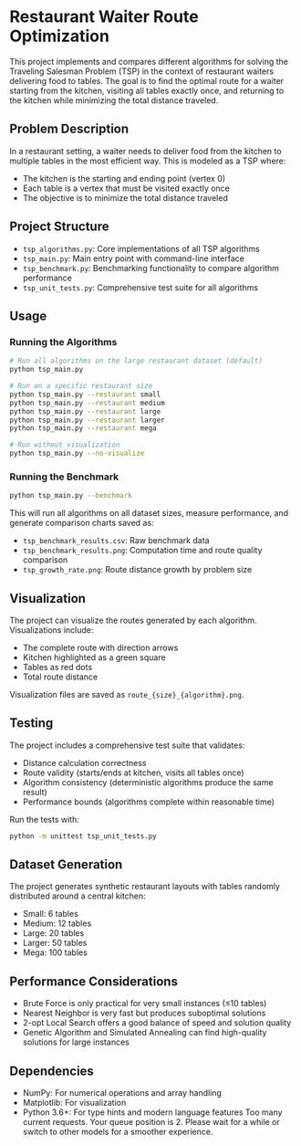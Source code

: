        
# Restaurant Waiter Route Optimization

This project implements and compares different algorithms for solving the Traveling Salesman Problem (TSP) in the context of restaurant waiters delivering food to tables. The goal is to find the optimal route for a waiter starting from the kitchen, visiting all tables exactly once, and returning to the kitchen while minimizing the total distance traveled.

## Problem Description

In a restaurant setting, a waiter needs to deliver food from the kitchen to multiple tables in the most efficient way. This is modeled as a TSP where:
- The kitchen is the starting and ending point (vertex 0)
- Each table is a vertex that must be visited exactly once
- The objective is to minimize the total distance traveled

## Project Structure

- `tsp_algorithms.py`: Core implementations of all TSP algorithms
- `tsp_main.py`: Main entry point with command-line interface
- `tsp_benchmark.py`: Benchmarking functionality to compare algorithm performance
- `tsp_unit_tests.py`: Comprehensive test suite for all algorithms

## Usage

### Running the Algorithms

```bash
# Run all algorithms on the large restaurant dataset (default)
python tsp_main.py

# Run on a specific restaurant size
python tsp_main.py --restaurant small
python tsp_main.py --restaurant medium
python tsp_main.py --restaurant large
python tsp_main.py --restaurant larger
python tsp_main.py --restaurant mega

# Run without visualization
python tsp_main.py --no-visualize
```

### Running the Benchmark

```bash
python tsp_main.py --benchmark
```

This will run all algorithms on all dataset sizes, measure performance, and generate comparison charts saved as:
- `tsp_benchmark_results.csv`: Raw benchmark data
- `tsp_benchmark_results.png`: Computation time and route quality comparison
- `tsp_growth_rate.png`: Route distance growth by problem size

## Visualization

The project can visualize the routes generated by each algorithm. Visualizations include:
- The complete route with direction arrows
- Kitchen highlighted as a green square
- Tables as red dots
- Total route distance

Visualization files are saved as `route_{size}_{algorithm}.png`.

## Testing

The project includes a comprehensive test suite that validates:
- Distance calculation correctness
- Route validity (starts/ends at kitchen, visits all tables once)
- Algorithm consistency (deterministic algorithms produce the same result)
- Performance bounds (algorithms complete within reasonable time)

Run the tests with:

```bash
python -m unittest tsp_unit_tests.py
```

## Dataset Generation

The project generates synthetic restaurant layouts with tables randomly distributed around a central kitchen:
- Small: 6 tables
- Medium: 12 tables
- Large: 20 tables
- Larger: 50 tables
- Mega: 100 tables

## Performance Considerations

- Brute Force is only practical for very small instances (≤10 tables)
- Nearest Neighbor is very fast but produces suboptimal solutions
- 2-opt Local Search offers a good balance of speed and solution quality
- Genetic Algorithm and Simulated Annealing can find high-quality solutions for large instances

## Dependencies

- NumPy: For numerical operations and array handling
- Matplotlib: For visualization
- Python 3.6+: For type hints and modern language features
        Too many current requests. Your queue position is 2. Please wait for a while or switch to other models for a smoother experience.
